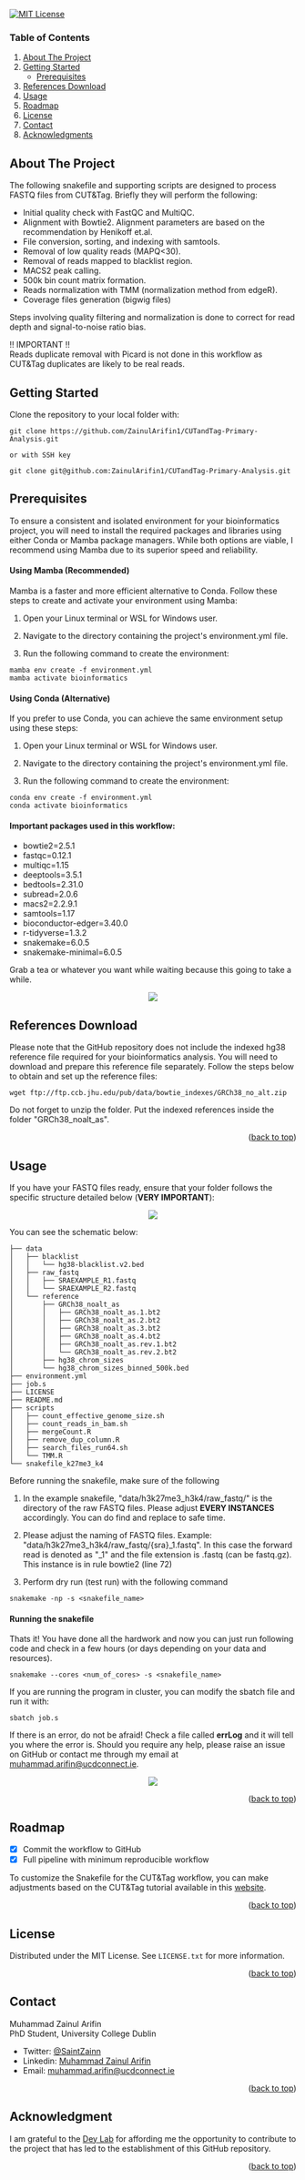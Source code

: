 [![MIT License][license-shield]][license-url]


<!-- TABLE OF CONTENTS -->

<h3>Table of Contents</h3>
  <ol>
    <li>
      <a href="#about-the-project">About The Project</a>
    </li>
    <li>
      <a href="#getting-started">Getting Started</a>
      <ul>
        <li><a href="#prerequisites">Prerequisites</a></li>
      </ul>
    </li>
    <li><a href="#references-download">References Download</li>
    <li><a href="#usage">Usage</a></li>
    <li><a href="#roadmap">Roadmap</a></li>
    <li><a href="#license">License</a></li>
    <li><a href="#contact">Contact</a></li>
    <li><a href="#acknowledgments">Acknowledgments</a></li>
  </ol>




<!-- ABOUT THE PROJECT -->
## About The Project

The following snakefile and supporting scripts are designed to process FASTQ files from CUT&Tag. Briefly they will perform the following:

* Initial quality check with FastQC and MultiQC.
* Alignment with Bowtie2. Alignment parameters are based on the recommendation by Henikoff et.al.
* File conversion, sorting, and indexing with samtools.
* Removal of low quality reads (MAPQ<30).
* Removal of reads mapped to blacklist region.
* MACS2 peak calling.
* 500k bin count matrix formation.
* Reads normalization with TMM (normalization method from edgeR).
* Coverage files generation (bigwig files)

Steps involving quality filtering and normalization is done to correct for read depth and signal-to-noise ratio bias.

!! IMPORTANT !!  
Reads duplicate removal with Picard is not done in this workflow as CUT&Tag duplicates are likely to be real reads.

<!-- GETTING STARTED -->
## Getting Started

Clone the repository to your local folder with:

```
git clone https://github.com/ZainulArifin1/CUTandTag-Primary-Analysis.git

or with SSH key

git clone git@github.com:ZainulArifin1/CUTandTag-Primary-Analysis.git
```

## Prerequisites

To ensure a consistent and isolated environment for your bioinformatics project, you will need to install the required packages and libraries using either Conda or Mamba package managers. While both options are viable, I recommend using Mamba due to its superior speed and reliability.

#### Using Mamba (Recommended)

Mamba is a faster and more efficient alternative to Conda. Follow these steps to create and activate your environment using Mamba:

1. Open your Linux terminal or WSL for Windows user.

2. Navigate to the directory containing the project's environment.yml file.

3. Run the following command to create the environment:

```
mamba env create -f environment.yml
mamba activate bioinformatics
```

#### Using Conda (Alternative)

If you prefer to use Conda, you can achieve the same environment setup using these steps:

1. Open your Linux terminal or WSL for Windows user.

2. Navigate to the directory containing the project's environment.yml file.

3. Run the following command to create the environment:

```
conda env create -f environment.yml
conda activate bioinformatics
```

#### Important packages used in this workflow:

* bowtie2=2.5.1
* fastqc=0.12.1
* multiqc=1.15
* deeptools=3.5.1
* bedtools=2.31.0
* subread=2.0.6
* macs2=2.2.9.1
* samtools=1.17
* bioconductor-edger=3.40.0
* r-tidyverse=1.3.2
* snakemake=6.0.5
* snakemake-minimal=6.0.5

Grab a tea or whatever you want while waiting because this going to take a while.

<p align="center">
<img src="https://github.com/ZainulArifin1/CUTandTag-Primary-Analysis/blob/master/img/kermit-the-frog-sip.gif">
</p>

<!-- DOWNLOAD REFERENCE -->
## References Download

Please note that the GitHub repository does not include the indexed hg38 reference file required for your bioinformatics analysis. You will need to download and prepare this reference file separately. Follow the steps below to obtain and set up the reference files:

```
wget ftp://ftp.ccb.jhu.edu/pub/data/bowtie_indexes/GRCh38_no_alt.zip
```

Do not forget to unzip the folder. Put the indexed references inside the folder "GRCh38_noalt_as".

<p align="right">(<a href="#readme-top">back to top</a>)</p>

<!-- USAGE EXAMPLES -->
## Usage

If you have your FASTQ files ready, ensure that your folder follows the specific structure detailed below (**VERY IMPORTANT**):

<p align="center">
<img src="https://github.com/ZainulArifin1/CUTandTag-Primary-Analysis/blob/master/img/Folder_Order.PNG">
</p>

You can see the schematic below:

```
├── data
│   ├── blacklist
│   │   └── hg38-blacklist.v2.bed
│   ├── raw_fastq
│   │   ├── SRAEXAMPLE_R1.fastq
│   │   └── SRAEXAMPLE_R2.fastq
│   └── reference
│       ├── GRCh38_noalt_as
│       │   ├── GRCh38_noalt_as.1.bt2
│       │   ├── GRCh38_noalt_as.2.bt2
│       │   ├── GRCh38_noalt_as.3.bt2
│       │   ├── GRCh38_noalt_as.4.bt2
│       │   ├── GRCh38_noalt_as.rev.1.bt2
│       │   └── GRCh38_noalt_as.rev.2.bt2
│       ├── hg38_chrom_sizes
│       └── hg38_chrom_sizes_binned_500k.bed
├── environment.yml
├── job.s
├── LICENSE
├── README.md
├── scripts
│   ├── count_effective_genome_size.sh
│   ├── count_reads_in_bam.sh
│   ├── mergeCount.R
│   ├── remove_dup_column.R
│   ├── search_files_run64.sh
│   └── TMM.R
└── snakefile_k27me3_k4
```

Before running the snakefile, make sure of the following

1. In the example snakefile, "data/h3k27me3_h3k4/raw_fastq/" is the directory of the raw FASTQ files. Please adjust **EVERY INSTANCES** accordingly. You can do find and replace to safe time.

2. Please adjust the naming of FASTQ files. Example: "data/h3k27me3_h3k4/raw_fastq/{sra}_1.fastq". In this case the forward read is denoted as "_1" and the file extension is .fastq (can be fastq.gz). This instance is in rule bowtie2 (line 72)

3. Perform dry run (test run) with the following command

```
snakemake -np -s <snakefile_name>
```

#### Running the snakefile

Thats it! You have done all the hardwork and now you can just run following code and check in a few hours (or days depending on your data and resources).

```
snakemake --cores <num_of_cores> -s <snakefile_name>
```

If you are running the program in cluster, you can modify the sbatch file and run it with:

```
sbatch job.s
```

If there is an error, do not be afraid! Check a file called **errLog** and it will tell you where the error is. Should you require any help, please raise an issue on GitHub or contact me through my email at muhammad.arifin@ucdconnect.ie.

<p align="center">
<img src="https://github.com/ZainulArifin1/CUTandTag-Primary-Analysis/blob/master/img/end.gif">
</p>

<p align="right">(<a href="#readme-top">back to top</a>)</p>



<!-- ROADMAP -->
## Roadmap

- [x] Commit the workflow to GitHub
- [x] Full pipeline with minimum reproducible workflow

To customize the Snakefile for the CUT&Tag workflow, you can make adjustments based on the CUT&Tag tutorial available in this [website](https://yezhengstat.github.io/CUTTag_tutorial/).


<p align="right">(<a href="#readme-top">back to top</a>)</p>


<!-- LICENSE -->
## License

Distributed under the MIT License. See `LICENSE.txt` for more information.

<p align="right">(<a href="#readme-top">back to top</a>)</p>



<!-- CONTACT -->
## Contact

Muhammad Zainul Arifin  
PhD Student, University College Dublin

* Twitter: [@SaintZainn](https://twitter.com/SaintZainn)
* Linkedin: [Muhammad Zainul Arifin](https://www.linkedin.com/in/muhammad-zainul-a-479aa1151/)
* Email: muhammad.arifin@ucdconnect.ie

<p align="right">(<a href="#readme-top">back to top</a>)</p>



<!-- ACKNOWLEDGMENTS -->
## Acknowledgment

I am grateful to the [Dey Lab](https://deylab.com/members/) for affording me the opportunity to contribute to the project that has led to the establishment of this GitHub repository.

<p align="right">(<a href="#readme-top">back to top</a>)</p>



<!-- MARKDOWN LINKS & IMAGES -->
<!-- https://www.markdownguide.org/basic-syntax/#reference-style-links -->
[contributors-shield]: https://img.shields.io/github/contributors/othneildrew/Best-README-Template.svg?style=for-the-badge
[contributors-url]: https://github.com/othneildrew/Best-README-Template/graphs/contributors
[forks-shield]: https://img.shields.io/github/forks/othneildrew/Best-README-Template.svg?style=for-the-badge
[forks-url]: https://github.com/othneildrew/Best-README-Template/network/members
[stars-shield]: https://img.shields.io/github/stars/othneildrew/Best-README-Template.svg?style=for-the-badge
[stars-url]: https://github.com/othneildrew/Best-README-Template/stargazers
[issues-shield]: https://img.shields.io/github/issues/othneildrew/Best-README-Template.svg?style=for-the-badge
[issues-url]: https://github.com/othneildrew/Best-README-Template/issues
[license-shield]: https://img.shields.io/github/license/othneildrew/Best-README-Template.svg?style=for-the-badge
[license-url]: https://github.com/othneildrew/Best-README-Template/blob/master/LICENSE.txt
[linkedin-shield]: https://img.shields.io/badge/-LinkedIn-black.svg?style=for-the-badge&logo=linkedin&colorB=555
[linkedin-url]: https://linkedin.com/in/othneildrew
[product-screenshot]: images/screenshot.png
[Next.js]: https://img.shields.io/badge/next.js-000000?style=for-the-badge&logo=nextdotjs&logoColor=white
[Next-url]: https://nextjs.org/
[React.js]: https://img.shields.io/badge/React-20232A?style=for-the-badge&logo=react&logoColor=61DAFB
[React-url]: https://reactjs.org/
[Vue.js]: https://img.shields.io/badge/Vue.js-35495E?style=for-the-badge&logo=vuedotjs&logoColor=4FC08D
[Vue-url]: https://vuejs.org/
[Angular.io]: https://img.shields.io/badge/Angular-DD0031?style=for-the-badge&logo=angular&logoColor=white
[Angular-url]: https://angular.io/
[Svelte.dev]: https://img.shields.io/badge/Svelte-4A4A55?style=for-the-badge&logo=svelte&logoColor=FF3E00
[Svelte-url]: https://svelte.dev/
[Laravel.com]: https://img.shields.io/badge/Laravel-FF2D20?style=for-the-badge&logo=laravel&logoColor=white
[Laravel-url]: https://laravel.com
[Bootstrap.com]: https://img.shields.io/badge/Bootstrap-563D7C?style=for-the-badge&logo=bootstrap&logoColor=white
[Bootstrap-url]: https://getbootstrap.com
[JQuery.com]: https://img.shields.io/badge/jQuery-0769AD?style=for-the-badge&logo=jquery&logoColor=white
[JQuery-url]: https://jquery.com 